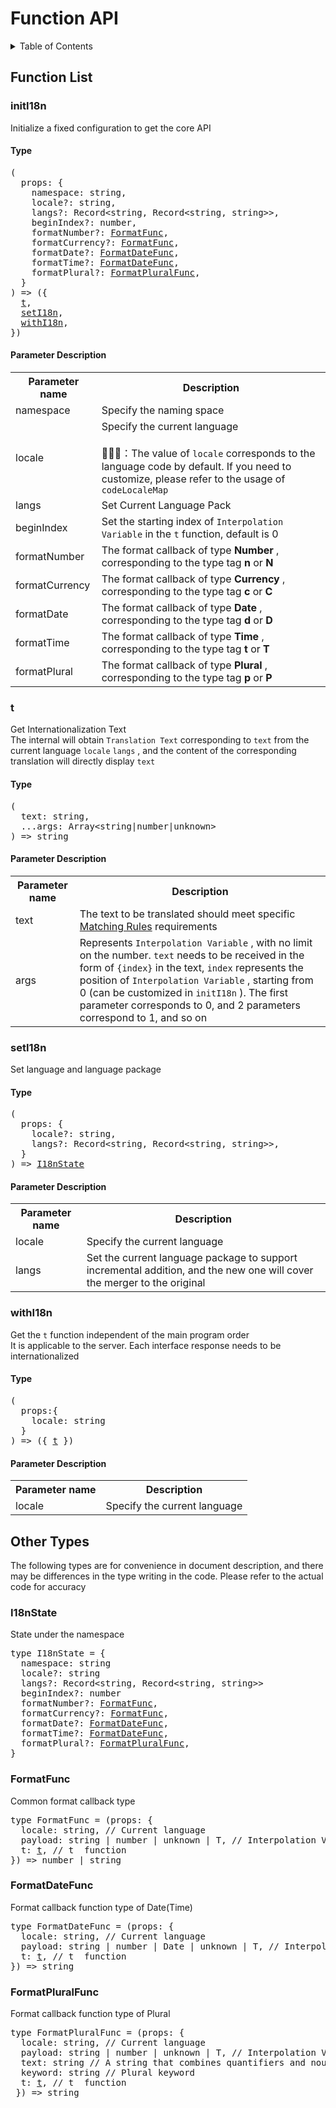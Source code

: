 
# Function API

<details >
  <summary>Table of Contents</summary>

  &emsp;&emsp;[Function List](#function-list)<br/>
  &emsp;&emsp;&emsp;&emsp;[initI18n](#initi18n)<br/>
  &emsp;&emsp;&emsp;&emsp;&emsp;&emsp;[Type](#initi18n-type)<br/>
  &emsp;&emsp;&emsp;&emsp;&emsp;&emsp;[Parameter Description](#initi18n-parameter-description)<br/>
  &emsp;&emsp;&emsp;&emsp;[t](#t)<br/>
  &emsp;&emsp;&emsp;&emsp;&emsp;&emsp;[Type](#t-type)<br/>
  &emsp;&emsp;&emsp;&emsp;&emsp;&emsp;[Parameter Description](#t-parameter-description)<br/>
  &emsp;&emsp;&emsp;&emsp;[setI18n](#seti18n)<br/>
  &emsp;&emsp;&emsp;&emsp;&emsp;&emsp;[Type](#seti18n-type)<br/>
  &emsp;&emsp;&emsp;&emsp;&emsp;&emsp;[Parameter Description](#seti18n-parameter-description)<br/>
  &emsp;&emsp;&emsp;&emsp;[withI18n](#withi18n)<br/>
  &emsp;&emsp;&emsp;&emsp;&emsp;&emsp;[Type](#withi18n-type)<br/>
  &emsp;&emsp;&emsp;&emsp;&emsp;&emsp;[Parameter Description](#withi18n-parameter-description)<br/>
  &emsp;&emsp;[Other Types](#other-types)<br/>
  &emsp;&emsp;&emsp;&emsp;[I18nState](#i18nstate)<br/>
  &emsp;&emsp;&emsp;&emsp;[FormatFunc](#formatfunc)<br/>
  &emsp;&emsp;&emsp;&emsp;[FormatDateFunc](#formatdatefunc)<br/>
  &emsp;&emsp;&emsp;&emsp;[FormatPluralFunc](#formatpluralfunc)<br/>

</details>

## Function List

### initI18n
Initialize a fixed configuration to get the core API
<h4 id="initi18n-type">Type</h4>
<pre>
(
  props: {
    namespace: string,
    locale?: string,
    langs?: Record&lt;string, Record&lt;string, string&gt;&gt;,
    beginIndex?: number,
    formatNumber?: <a href="#formatfunc">FormatFunc</a>,
    formatCurrency?: <a href="#formatfunc">FormatFunc</a>,
    formatDate?: <a href="#formatdatefunc">FormatDateFunc</a>,
    formatTime?: <a href="#formatdatefunc">FormatDateFunc</a>,
    formatPlural?: <a href="#formatpluralfunc">FormatPluralFunc</a>,
  }
) => ({
  <a href="#t">t</a>,
  <a href="#seti18n">setI18n</a>,
  <a href="#withi18n">withI18n</a>,
})
</pre>

<h4 id="initi18n-parameter-description">Parameter Description</h4>
<table>
  <tr>
    <th>Parameter name</th>
    <th>Description</th>
  </tr>
  <tr>
    <tr>
      <td>namespace</td>
      <td>Specify the naming space</td>
    </tr>
    <tr>
      <td>locale</td>
      <td>
        Specify the current language<br /><br />📢📢📢：The value of  <code>locale</code>  corresponds to the language code by default. If you need to customize, please refer to the usage of  <code>codeLocaleMap</code> 
      </td>
    </tr>
    <tr>
      <td>langs</td>
      <td>Set Current Language Pack</td>
    </tr>
    <tr>
      <td>beginIndex</td>
      <td>
        Set the starting index of  <code>Interpolation Variable</code>  in the  <code>t</code>  function, default is 0
      </td>
    </tr>
    <tr>
      <td>formatNumber</td>
      <td>
        The format callback of type <b> Number </b>, corresponding to the type tag <b> n </b>or<b> N </b>
      </td>
    </tr>
    <tr>
      <td>formatCurrency</td>
      <td>
        The format callback of type <b> Currency </b>, corresponding to the type tag <b> c </b>or<b> C </b>
      </td>
    </tr>
    <tr>
      <td>formatDate</td>
      <td>
        The format callback of type <b> Date </b>, corresponding to the type tag <b> d </b>or<b> D </b>
      </td>
    </tr>
    <tr>
      <td>formatTime</td>
      <td>
        The format callback of type <b> Time </b>, corresponding to the type tag <b> t </b>or<b> T </b>
      </td>
    </tr>
    <tr>
      <td>formatPlural</td>
      <td>
        The format callback of type <b> Plural </b>, corresponding to the type tag <b> p </b>or<b> P </b>
      </td>
    </tr>
  </tr>
</table>

### t
Get Internationalization Text<br />The internal will obtain  `Translation Text`  corresponding to  <code>text</code>  from the current language  <code>locale</code>   <code>langs</code> , and the content of the corresponding translation will directly display  <code>text</code> 
<h4 id="t-type">Type</h4>
<pre>
(
  text: string,
  ...args: Array&lt;string|number|unknown&gt;
) =&gt; string
</pre>

<h4 id="t-parameter-description">Parameter Description</h4>
<table>
  <tr>
    <th>Parameter name</th>
    <th>Description</th>
  </tr>
  <tr>
    <tr>
      <td>text</td>
      <td>
        The text to be translated should meet specific  <a href="https://github.com/i18n-pro/core/blob/v2.1.0-alpha.1/docs/dist/MATCH_RULE.md">Matching Rules</a>  requirements
      </td>
    </tr>
    <tr>
      <td>args</td>
      <td>
        Represents  <code>Interpolation Variable</code> , with no limit on the number.  <code>text</code>  needs to be received in the form of  <code>{index}</code>  in the text,  <code>index</code>  represents the position of  <code>Interpolation Variable</code> , starting from 0 (can be customized in  <code>initI18n</code> ). The first parameter corresponds to 0, and 2 parameters correspond to 1, and so on
      </td>
    </tr>
  </tr>
</table>

### setI18n
Set language and language package
<h4 id="seti18n-type">Type</h4>
<pre>
(
  props: {
    locale?: string,
    langs?: Record&lt;string, Record&lt;string, string&gt;&gt;,
  }
) => <a href="#i18nstate">I18nState</a>
</pre>

<h4 id="seti18n-parameter-description">Parameter Description</h4>
<table>
  <tr>
    <th>Parameter name</th>
    <th>Description</th>
  </tr>
  <tr>
    <tr>
      <td>locale</td>
      <td>Specify the current language</td>
    </tr>
    <tr>
      <td>langs</td>
      <td>Set the current language package to support incremental addition, and the new one will cover the merger to the original</td>
    </tr>
  </tr>
</table>

### withI18n
Get the  <code>t</code>  function independent of the main program order<br />It is applicable to the server. Each interface response needs to be internationalized
<h4 id="withi18n-type">Type</h4>
<pre>
(
  props:{
    locale: string
  }
) => ({ <a href="#t">t</a> })
</pre>

<h4 id="withi18n-parameter-description">Parameter Description</h4>
<table>
  <tr>
    <th>Parameter name</th>
    <th>Description</th>
  </tr>
  <tr>
    <tr>
      <td>locale</td>
      <td>Specify the current language</td>
    </tr>
  </tr>
</table>


## Other Types
The following types are for convenience in document description, and there may be differences in the type writing in the code. Please refer to the actual code for accuracy
### I18nState
State under the namespace
<pre>
type I18nState = {
  namespace: string
  locale?: string
  langs?: Record&lt;string, Record&lt;string, string&gt;&gt;
  beginIndex?: number
  formatNumber?: <a href="#formatfunc">FormatFunc</a>,
  formatCurrency?: <a href="#formatfunc">FormatFunc</a>,
  formatDate?: <a href="#formatdatefunc">FormatDateFunc</a>,
  formatTime?: <a href="#formatdatefunc">FormatDateFunc</a>,
  formatPlural?: <a href="#formatpluralfunc">FormatPluralFunc</a>,
}
</pre>

### FormatFunc
Common format callback type
<pre>
type FormatFunc = <T>(props: {
  locale: string, // Current language
  payload: string | number | unknown | T, // Interpolation Variable
  t: <a href="#t">t</a>, // t  function
}) => number | string
</pre>

### FormatDateFunc
Format callback function type of Date(Time)
<pre>
type FormatDateFunc = <T>(props: {
  locale: string, // Current language
  payload: string | number | Date | unknown | T, // Interpolation Variable
  t: <a href="#t">t</a>, // t  function
}) => string
</pre>

### FormatPluralFunc
Format callback function type of Plural
<pre>
type FormatPluralFunc = <T>(props: {
  locale: string, // Current language
  payload: string | number | unknown | T, // Interpolation Variable
  text: string // A string that combines quantifiers and nouns by default. Languages that do not require plural processing can return this property directly
  keyword: string // Plural keyword
  t: <a href="#t">t</a>, // t  function
 }) => string
</pre>

